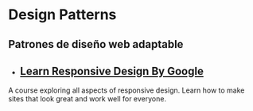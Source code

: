 # Design Patterns 

## Patrones de diseño web adaptable

- ## [Learn Responsive Design By Google](https://web.dev/learn/design/)
A course exploring all aspects of responsive design. Learn how to make sites that look great and work well for everyone.